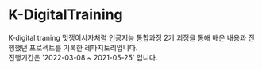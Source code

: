# K-DigitalTraining
K-digital traning 멋쟁이사자처럼 인공지능 통합과정 2기 괴정을 통해 배운 내용과 진행했던 프로젝트를 기록한 레파지토리입니다.  
진행기간은 '2022-03-08 ~ 2021-05-25' 입니다. 
